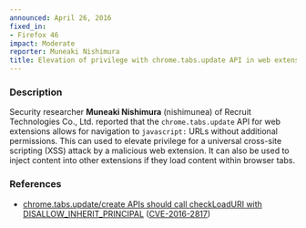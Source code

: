 ```yaml
---
announced: April 26, 2016
fixed_in:
- Firefox 46
impact: Moderate
reporter: Muneaki Nishimura
title: Elevation of privilege with chrome.tabs.update API in web extensions
---
```


<h3>Description</h3>

<p>Security researcher <strong>Muneaki Nishimura</strong> (nishimunea) of Recruit
Technologies Co., Ltd. reported that the <code>chrome.tabs.update</code> API for web
extensions allows for navigation to <code>javascript:</code> URLs without additional
permissions. This can used to elevate privilege for a universal cross-site scripting (XSS)
attack by a malicious web extension. It can also be used to inject content into other
extensions if they load content within browser tabs.
</p>

<h3>References</h3>

<ul>
  <li><a href="https://bugzilla.mozilla.org/show_bug.cgi?id=1227462">
        chrome.tabs.update/create APIs should call checkLoadURI with DISALLOW_INHERIT_PRINCIPAL</a>
(<a href="http://cve.mitre.org/cgi-bin/cvename.cgi?name=CVE-2016-2817"
class="ex-ref">CVE-2016-2817</a>)</li>
</ul>

